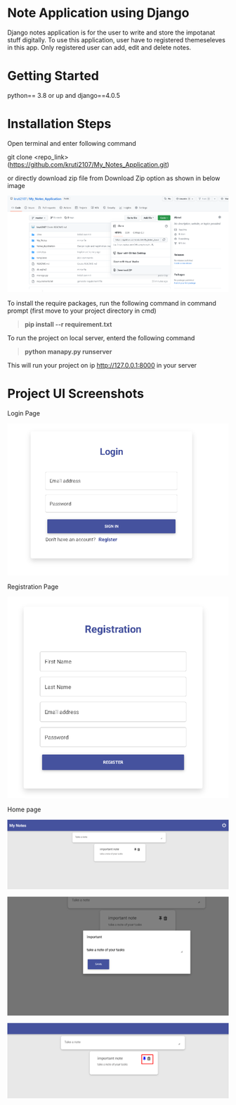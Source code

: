 # Note Application using Django
Django notes application is for the user to write and store the impotanat stuff digitally. To use this application, user have to registered themeseleves in this app. Only registered user can add, edit and delete notes. 

# Getting Started
python== 3.8 or up and django==4.0.5

# Installation Steps

Open terminal and enter following command

git clone <repo_link> (https://github.com/kruti2107/My_Notes_Application.git)

or directly download zip file from Download Zip option as shown in below image

![](https://github.com/kruti2107/My_Notes_Application/blob/master/images/git.png)

To install the require packages, run the following command in command prompt (first move to your project directory in cmd)

> **pip install --r requirement.txt**

To run the project on local server, enterd the following command 
> **python manapy.py runserver**

This will run your project on ip  http://127.0.0.1:8000 in your server

# Project UI Screenshots

Login Page

![](https://github.com/kruti2107/My_Notes_Application/blob/master/images/login.png)

Registration Page

![](https://github.com/kruti2107/My_Notes_Application/blob/master/images/registration.png)

Home page

![](https://github.com/kruti2107/My_Notes_Application/blob/master/images/home.png)

![](https://github.com/kruti2107/My_Notes_Application/blob/master/images/edit_task.png)

![](https://github.com/kruti2107/My_Notes_Application/blob/master/images/pinned_task.png)
